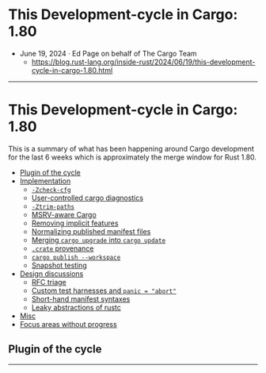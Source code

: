 # This Development-cycle in Cargo: 1.80
- June 19, 2024 · Ed Page on behalf of The Cargo Team
  - https://blog.rust-lang.org/inside-rust/2024/06/19/this-development-cycle-in-cargo-1.80.html


<hr>

<h1><a href="#this-development-cycle-in-cargo-180" aria-hidden="true" class="anchor" id="this-development-cycle-in-cargo-180"></a>This Development-cycle in Cargo: 1.80</h1>
<p>This is a summary of what has been happening around Cargo development for the last 6 weeks which is approximately the merge window for Rust 1.80.</p>
<!-- time period: 2024-05-03 through 2024-06-13 -->
<ul>
<li><a href="#plugin-of-the-cycle">Plugin of the cycle</a></li>
<li><a href="#implementation">Implementation</a>
<ul>
<li><a href="#-zcheck-cfg"><code>-Zcheck-cfg</code></a></li>
<li><a href="#user-controlled-cargo-diagnostics">User-controlled cargo diagnostics</a></li>
<li><a href="#-ztrim-paths"><code>-Ztrim-paths</code></a></li>
<li><a href="#msrv-aware-cargo">MSRV-aware Cargo</a></li>
<li><a href="#removing-implicit-features">Removing implicit features</a></li>
<li><a href="#normalizing-published-manifest-files">Normalizing published manifest files</a></li>
<li><a href="#merging-cargo-upgrade-into-cargo-update">Merging <code>cargo upgrade</code> into <code>cargo update</code></a></li>
<li><a href="#crate-provenance"><code>.crate</code> provenance</a></li>
<li><a href="#cargo-publish---workspace"><code>cargo publish --workspace</code></a></li>
<li><a href="#snapshot-testing">Snapshot testing</a></li>
</ul>
</li>
<li><a href="#design-discussions">Design discussions</a>
<ul>
<li><a href="#rfc-triage">RFC triage</a></li>
<li><a href="#custom-test-harnesses-and-panic--abort">Custom test harnesses and <code>panic = &quot;abort&quot;</code></a></li>
<li><a href="#short-hand-manifest-syntaxes">Short-hand manifest syntaxes</a></li>
<li><a href="#leaky-abstractions-of-rustc">Leaky abstractions of rustc</a></li>
</ul>
</li>
<li><a href="#misc">Misc</a></li>
<li><a href="#focus-areas-without-progress">Focus areas without progress</a></li>
</ul>
<h2><a href="#plugin-of-the-cycle" aria-hidden="true" class="anchor" id="plugin-of-the-cycle"></a>Plugin of the cycle</h2>

<hr>
